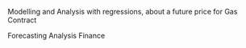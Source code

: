 Modelling and Analysis with regressions, about a future price for Gas Contract

Forecasting
Analysis
Finance

